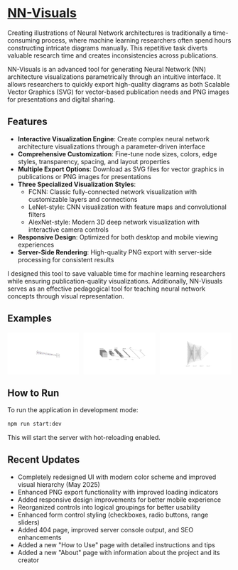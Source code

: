 # [NN-Visuals](https://github.com/vuhung16au/Neural-Network-Visualisation)

Creating illustrations of Neural Network architectures is traditionally a time-consuming process, where machine learning researchers often spend hours constructing intricate diagrams manually. This repetitive task diverts valuable research time and creates inconsistencies across publications.

NN-Visuals is an advanced tool for generating Neural Network (NN) architecture visualizations parametrically through an intuitive interface. It allows researchers to quickly export high-quality diagrams as both Scalable Vector Graphics (SVG) for vector-based publication needs and PNG images for presentations and digital sharing.

## Features

- **Interactive Visualization Engine**: Create complex neural network architecture visualizations through a parameter-driven interface
- **Comprehensive Customization**: Fine-tune node sizes, colors, edge styles, transparency, spacing, and layout properties
- **Multiple Export Options**: Download as SVG files for vector graphics in publications or PNG images for presentations
- **Three Specialized Visualization Styles**:
  - FCNN: Classic fully-connected network visualization with customizable layers and connections
  - LeNet-style: CNN visualization with feature maps and convolutional filters
  - AlexNet-style: Modern 3D deep network visualization with interactive camera controls
- **Responsive Design**: Optimized for both desktop and mobile viewing experiences
- **Server-Side Rendering**: High-quality PNG export with server-side processing for consistent results

I designed this tool to save valuable time for machine learning researchers while ensuring publication-quality visualizations. Additionally, NN-Visuals serves as an effective pedagogical tool for teaching neural network concepts through visual representation.


## Examples

<div style="display: flex; justify-content: space-between; margin: 20px 0;">
    <img src="images/alexnet.png" alt="AlexNet-style visualization" width="32%" />
    <img src="images/lenet.png" alt="LeNet-style CNN visualization" width="32%" />
    <img src="images/nn.png" alt="Classic neural network visualization" width="32%" />
</div>


## How to Run

To run the application in development mode:

```bash
npm run start:dev
```

This will start the server with hot-reloading enabled.

## Recent Updates

- Completely redesigned UI with modern color scheme and improved visual hierarchy (May 2025)
- Enhanced PNG export functionality with improved loading indicators
- Added responsive design improvements for better mobile experience
- Reorganized controls into logical groupings for better usability
- Enhanced form control styling (checkboxes, radio buttons, range sliders)
- Added 404 page, improved server console output, and SEO enhancements
- Added a new "How to Use" page with detailed instructions and tips
- Added a new "About" page with information about the project and its creator